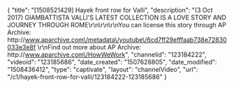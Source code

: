 {
    "title": "[1508521429] Hayek front row for Valli",
    "description": "(3 Oct 2017) GIAMBATTISTA VALLI'S LATEST COLLECTION IS A LOVE STORY AND JOURNEY THROUGH ROME\r\n\r\n\r\nYou can license this story through AP Archive: http:\/\/www.aparchive.com\/metadata\/youtube\/6cd7ff29efffaab738e72830033e3e8f \r\nFind out more about AP Archive: http:\/\/www.aparchive.com\/HowWeWork",
    "channelid": "123184222",
    "videoid": "123185686",
    "date_created": "1507628805",
    "date_modified": "1508436412",
    "type": "captivate",
    "layout": "channelVideo",
    "url": "\/c1\/hayek-front-row-for-valli\/123184222-123185686"
}